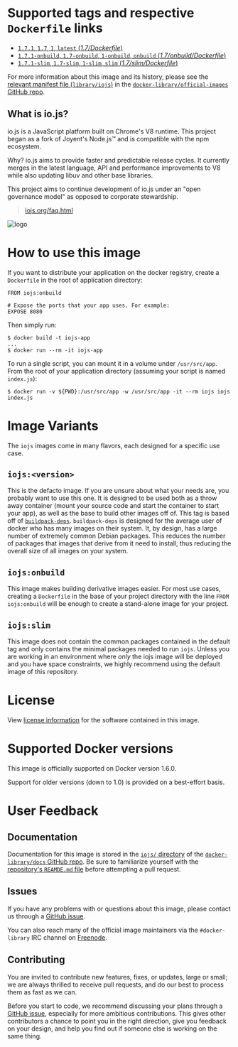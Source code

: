 # Supported tags and respective `Dockerfile` links

-	[`1.7.1`, `1.7`, `1`, `latest` (*1.7/Dockerfile*)](https://github.com/iojs/docker-iojs/blob/dc31c0b95945ca981495a2aa9def8c2db8864087/1.7/Dockerfile)
-	[`1.7.1-onbuild`, `1.7-onbuild`, `1-onbuild`, `onbuild` (*1.7/onbuild/Dockerfile*)](https://github.com/iojs/docker-iojs/blob/dc31c0b95945ca981495a2aa9def8c2db8864087/1.7/onbuild/Dockerfile)
-	[`1.7.1-slim`, `1.7-slim`, `1-slim`, `slim` (*1.7/slim/Dockerfile*)](https://github.com/iojs/docker-iojs/blob/dc31c0b95945ca981495a2aa9def8c2db8864087/1.7/slim/Dockerfile)

For more information about this image and its history, please see the [relevant manifest file (`library/iojs`)](https://github.com/docker-library/official-images/blob/master/library/iojs) in the [`docker-library/official-images` GitHub repo](https://github.com/docker-library/official-images).

## What is io.js?

io.js is a JavaScript platform built on Chrome's V8 runtime. This project began as a fork of Joyent's Node.js™ and is compatible with the npm ecosystem.

Why? io.js aims to provide faster and predictable release cycles. It currently merges in the latest language, API and performance improvements to V8 while also updating libuv and other base libraries.

This project aims to continue development of io.js under an "open governance model" as opposed to corporate stewardship.

> [iojs.org/faq.html](https://iojs.org/faq.html)

![logo](https://raw.githubusercontent.com/docker-library/docs/master/iojs/logo.png)

# How to use this image

If you want to distribute your application on the docker registry, create a `Dockerfile` in the root of application directory:

	FROM iojs:onbuild
	
	# Expose the ports that your app uses. For example:
	EXPOSE 8080

Then simply run:

	$ docker build -t iojs-app
	...
	$ docker run --rm -it iojs-app

To run a single script, you can mount it in a volume under `/usr/src/app`. From the root of your application directory (assuming your script is named `index.js`):

	$ docker run -v ${PWD}:/usr/src/app -w /usr/src/app -it --rm iojs iojs index.js

# Image Variants

The `iojs` images come in many flavors, each designed for a specific use case.

## `iojs:<version>`

This is the defacto image. If you are unsure about what your needs are, you probably want to use this one. It is designed to be used both as a throw away container (mount your source code and start the container to start your app), as well as the base to build other images off of. This tag is based off of [`buildpack-deps`](https://registry.hub.docker.com/_/buildpack-deps/). `buildpack-deps` is designed for the average user of docker who has many images on their system. It, by design, has a large number of extremely common Debian packages. This reduces the number of packages that images that derive from it need to install, thus reducing the overall size of all images on your system.

## `iojs:onbuild`

This image makes building derivative images easier. For most use cases, creating a `Dockerfile` in the base of your project directory with the line `FROM iojs:onbuild` will be enough to create a stand-alone image for your project.

## `iojs:slim`

This image does not contain the common packages contained in the default tag and only contains the minimal packages needed to run `iojs`. Unless you are working in an environment where *only* the iojs image will be deployed and you have space constraints, we highly recommend using the default image of this repository.

# License

View [license information](https://github.com/iojs/io.js/blob/master/LICENSE) for the software contained in this image.

# Supported Docker versions

This image is officially supported on Docker version 1.6.0.

Support for older versions (down to 1.0) is provided on a best-effort basis.

# User Feedback

## Documentation

Documentation for this image is stored in the [`iojs/` directory](https://github.com/docker-library/docs/tree/master/iojs) of the [`docker-library/docs` GitHub repo](https://github.com/docker-library/docs). Be sure to familiarize yourself with the [repository's `REAMDE.md` file](https://github.com/docker-library/docs/blob/master/README.md) before attempting a pull request.

## Issues

If you have any problems with or questions about this image, please contact us through a [GitHub issue](https://github.com/iojs/docker-iojs/issues).

You can also reach many of the official image maintainers via the `#docker-library` IRC channel on [Freenode](https://freenode.net).

## Contributing

You are invited to contribute new features, fixes, or updates, large or small; we are always thrilled to receive pull requests, and do our best to process them as fast as we can.

Before you start to code, we recommend discussing your plans through a [GitHub issue](https://github.com/iojs/docker-iojs/issues), especially for more ambitious contributions. This gives other contributors a chance to point you in the right direction, give you feedback on your design, and help you find out if someone else is working on the same thing.
